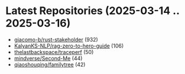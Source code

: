 # Latest Repositories (2025-03-14 .. 2025-03-16)

- [giacomo-b/rust-stakeholder](https://github.com/giacomo-b/rust-stakeholder) (932)
- [KalyanKS-NLP/rag-zero-to-hero-guide](https://github.com/KalyanKS-NLP/rag-zero-to-hero-guide) (106)
- [thelastbackspace/traceperf](https://github.com/thelastbackspace/traceperf) (50)
- [mindverse/Second-Me](https://github.com/mindverse/Second-Me) (44)
- [qiaoshouqing/familytree](https://github.com/qiaoshouqing/familytree) (42)

